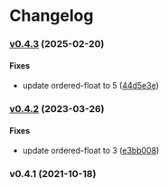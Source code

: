 # Changelog

### [v0.4.3](https://github.com/hoodie/bill-rs/compare/v0.4.2...v0.4.3) (2025-02-20)

#### Fixes

* update ordered-float to 5
([44d5e3e](https://github.com/hoodie/bill-rs/commit/44d5e3e024b121eb55eb7ead9bb873d3f9c6d23b))

### [v0.4.2](https://github.com/hoodie/bill-rs/compare/v0.4.1...v0.4.2) (2023-03-26)

#### Fixes

* update ordered-float to 3
([e3bb008](https://github.com/hoodie/bill-rs/commit/e3bb0083679346a7729587c39b19cae2dcc9f30c))

### v0.4.1 (2021-10-18)
